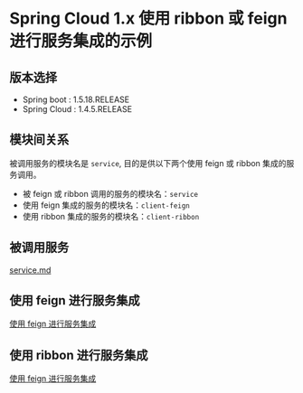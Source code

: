 # Spring Cloud 1.x 使用 ribbon 或 feign 进行服务集成的示例

## 版本选择

- Spring boot : 1.5.18.RELEASE
- Spring Cloud : 1.4.5.RELEASE

## 模块间关系

被调用服务的模块名是 `service`, 目的是供以下两个使用 feign 或 ribbon 集成的服务调用。

- 被 feign 或 ribbon 调用的服务的模块名：`service`
- 使用 feign 集成的服务的模块名：`client-feign`
- 使用 ribbon 集成的服务的模块名：`client-ribbon`

## 被调用服务

[service.md](service/service.md)

## 使用 feign 进行服务集成

[使用 feign 进行服务集成](client-feign/使用feign进行服务集成.md)

## 使用 ribbon 进行服务集成

[使用 feign 进行服务集成](client-ribbon/使用ribbon进行服务集成.md)

